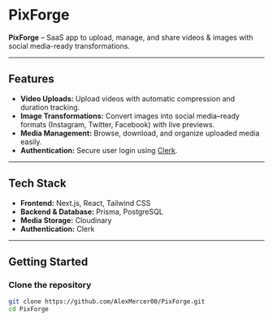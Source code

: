 # PixForge

**PixForge** – SaaS app to upload, manage, and share videos & images with social media-ready transformations.  

---

## Features

- **Video Uploads:** Upload videos with automatic compression and duration tracking.  
- **Image Transformations:** Convert images into social media–ready formats (Instagram, Twitter, Facebook) with live previews.  
- **Media Management:** Browse, download, and organize uploaded media easily.  
- **Authentication:** Secure user login using [Clerk](https://clerk.com/).  

---

## Tech Stack

- **Frontend:** Next.js, React, Tailwind CSS  
- **Backend & Database:** Prisma, PostgreSQL  
- **Media Storage:** Cloudinary  
- **Authentication:** Clerk  

---

## Getting Started

### Clone the repository
```bash
git clone https://github.com/AlexMercer00/PixForge.git
cd PixForge
